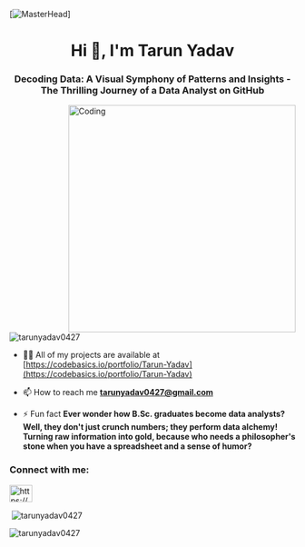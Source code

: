 [![MasterHead](https://github.com/tarunyadav0427/tarunyadav0427/commit/b156060419b9c82a8d501979c9117cb7742a93ac)]
<h1 align="center">Hi 👋, I'm Tarun Yadav</h1>
<h3 align="center">Decoding Data: A Visual Symphony of Patterns and Insights - The Thrilling Journey of a Data Analyst on GitHub</h3>
<img align="right" alt="Coding" width="400" src="https://dribbble.com/shots/6089095-Icon-animation">


<p align="left"> <img src="https://komarev.com/ghpvc/?username=tarunyadav0427&label=Profile%20views&color=0e75b6&style=flat" alt="tarunyadav0427" /> </p>

- 👨‍💻 All of my projects are available at [https://codebasics.io/portfolio/Tarun-Yadav](https://codebasics.io/portfolio/Tarun-Yadav)

- 📫 How to reach me **tarunyadav0427@gmail.com**

- ⚡ Fun fact **Ever wonder how B.Sc. graduates become data analysts? Well, they don't just crunch numbers; they perform data alchemy! Turning raw information into gold, because who needs a philosopher's stone when you have a spreadsheet and a sense of humor?**

<h3 align="left">Connect with me:</h3>
<p align="left">
<a href="https://linkedin.com/in/https://www.linkedin.com/in/tarun-yadav-b70a14292/" target="blank"><img align="center" src="https://raw.githubusercontent.com/rahuldkjain/github-profile-readme-generator/master/src/images/icons/Social/linked-in-alt.svg" alt="https://www.linkedin.com/in/tarun-yadav-b70a14292/" height="30" width="40" /></a>
</p>

<p>&nbsp;<img align="center" src="https://github-readme-stats.vercel.app/api?username=tarunyadav0427&show_icons=true&locale=en" alt="tarunyadav0427" /></p>

<p><img align="center" src="https://github-readme-streak-stats.herokuapp.com/?user=tarunyadav0427&" alt="tarunyadav0427" /></p>

